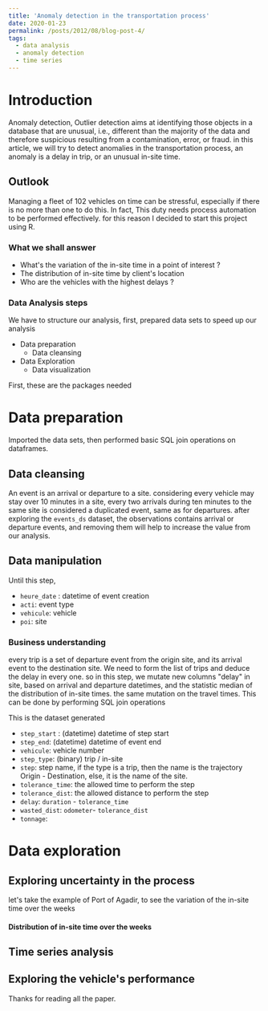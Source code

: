 ```yaml
---
title: 'Anomaly detection in the transportation process'
date: 2020-01-23
permalink: /posts/2012/08/blog-post-4/
tags:
  - data analysis
  - anomaly detection
  - time series
---
```


# Introduction

Anomaly detection, Outlier detection aims at identifying those objects in a database that are unusual, i.e., different than the majority of the data and therefore suspicious resulting from a contamination, error, or fraud. in this article, we will try to detect anomalies in the transportation process, an anomaly is a delay in trip, or an unusual in-site time.

## Outlook

Managing a fleet of 102 vehicles on time can be stressful, especially if there is no more than one to do this. In fact, This duty needs process automation to be performed effectively. for this reason I decided to start this project using R.

### What we shall answer

-   What's the variation of the in-site time in a point of interest ?
-   The distribution of in-site time by client's location
-   Who are the vehicles with the highest delays ?

### Data Analysis steps

We have to structure our analysis, first, prepared data sets to speed up our analysis

-   Data preparation
    -   Data cleansing
-   Data Exploration
    -   Data visualization

First, these are the packages needed

# Data preparation
Imported the data sets,
then performed basic SQL join operations on dataframes.

## Data cleansing
An event is an arrival or departure to a site. considering every vehicle may stay over 10 minutes in a site, every two arrivals during ten minutes to the same site is considered a duplicated event, same as for departures.
after exploring the `events_ds` dataset, the observations contains arrival or departure events, and removing them will help to increase the value from our analysis.

## Data manipulation
Until this step,
-   `heure_date` : datetime of event creation
-   `acti`: event type
-   `vehicule`: vehicle
-   `poi`: site

### Business understanding
every trip is a set of departure event from the origin site, and its arrival event to the destination site. We need to form the list of trips and deduce the delay in every one. so in this step, we mutate new columns "delay" in site, based on arrival and departure datetimes, and the statistic median of the distribution of in-site times. the same mutation on the travel times. This can be done by performing SQL join operations

This is the dataset generated

-   `step_start` : (datetime) datetime of step start
-   `step_end`: (datetime) datetime of event end
-   `vehicule`: vehicle number
-   `step_type`: (binary) trip / in-site
-   `step`: step name, if the type is a trip, then the name is the trajectory Origin - Destination, else, it is the name of the site.
-   `tolerance_time`: the allowed time to perform the step
-   `tolerance_dist`: the allowed distance to perform the step
-   `delay`: `duration` - `tolerance_time`
-   `wasted_dist`: `odometer`- `tolerance_dist`
-   `tonnage`:

# Data exploration

## Exploring uncertainty in the process
let's take the example of Port of Agadir, to see the variation of the in-site time over the weeks

#### Distribution of in-site time over the weeks

## Time series analysis

## Exploring the vehicle's performance

Thanks for reading all the paper.

